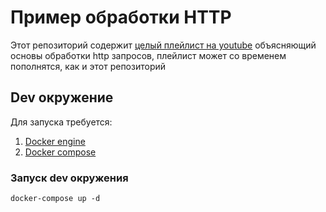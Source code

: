 # Пример обработки HTTP

Этот репозиторий содержит 
[целый плейлист на youtube](https://www.youtube.com/watch?v=_yIflB_pgXo&list=PL7Nh93imVuXwJ0bYlpfu84MhwQmDoSOia)
объясняющий основы обработки http запросов, плейлист может со временем пополнятся, как и этот репозиторий

## Dev окружение

Для запуска требуется:
1. [Docker engine](https://docs.docker.com/install/)
2. [Docker compose](https://docs.docker.com/compose/install/)

### Запуск dev окружения

```
docker-compose up -d
```